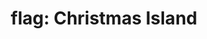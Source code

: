 ---
layout: flags
title: "flag: Christmas Island"
emoji: flag_christmas_island
permalink: 🇨🇽.html
---